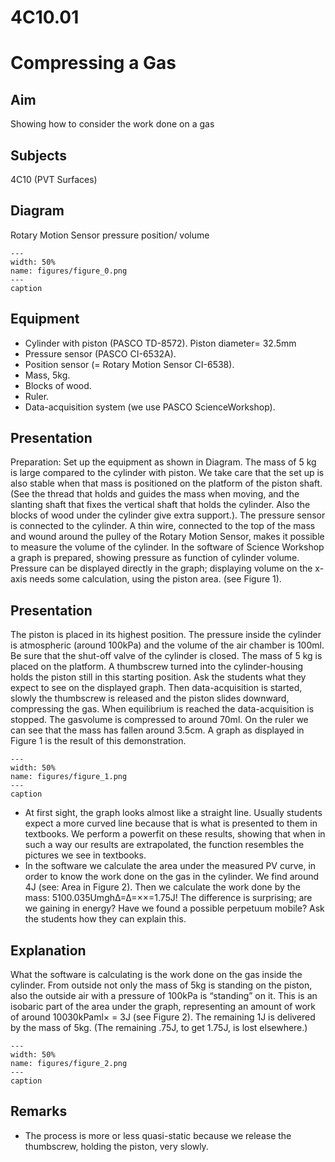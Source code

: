 # 4C10.01 
  # Compressing a Gas 
     
  
## Aim   
 Showing how to consider the work done on a gas    
  
## Subjects   
 4C10 (PVT Surfaces)   
  
## Diagram   
 Rotary Motion Sensor pressure position/ volume   
```{figure} figures/figure_0.png  
---  
width: 50%  
name: figures/figure_0.png  
---  
caption  
``` 
     
  
## Equipment   
 
 *  Cylinder with piston (PASCO TD-8572). Piston diameter= 32.5mm 
 *  Pressure sensor (PASCO CI-6532A). 
 *  Position sensor (= Rotary Motion Sensor CI-6538). 
 *  Mass, 5kg. 
 *  Blocks of wood. 
 *  Ruler. 
 *  Data-acquisition system (we use PASCO ScienceWorkshop).
     
  
## Presentation   
 Preparation: Set up the equipment as shown in Diagram. The mass of 5 kg is large compared to the cylinder with piston. We take care that the set up is also stable when that mass is positioned on the platform of the piston shaft. (See the thread that holds and guides the mass when moving, and the slanting shaft that fixes the vertical shaft that holds the cylinder. Also the blocks of wood under the cylinder give extra support.). The pressure sensor is connected to the cylinder. A thin wire, connected to the top of the mass and wound around the pulley of the Rotary Motion Sensor, makes it possible to measure the volume of the cylinder. In the software of Science Workshop a graph is prepared, showing pressure as function of cylinder volume. Pressure can be displayed directly in the graph; displaying volume on the x-axis needs some calculation, using the piston area. (see Figure 1).   
  
## Presentation   
 The piston is placed in its highest position. The pressure inside the cylinder is atmospheric (around 100kPa) and the volume of the air chamber is 100ml. Be sure that the shut-off valve of the cylinder is closed. The mass of 5 kg is placed on the platform. A thumbscrew turned into the cylinder-housing holds the piston still in this starting position.  Ask the students what they expect to see on the displayed graph. Then data-acquisition is started, slowly the thumbscrew is released and the piston slides downward, compressing the gas. When equilibrium is reached the data-acquisition is stopped. The gasvolume is compressed to around 70ml. On the ruler we can see that the mass has fallen around 3.5cm. A graph as displayed in Figure 1 is the result of this demonstration.     
```{figure} figures/figure_1.png  
---  
width: 50%  
name: figures/figure_1.png  
---  
caption  
``` 
 
 *  At first sight, the graph looks almost like a straight line. Usually students expect a more curved line because that is what is presented to them in textbooks. We perform a powerfit on these results, showing that when in such a way our results are extrapolated, the function resembles the pictures we see in textbooks.  
 *  In the software we calculate the area under the measured PV curve, in order to know the work done on the gas in the cylinder. We find around 4J (see: Area in Figure 2). Then we calculate the work done by the mass: 5100.035UmghΔ=Δ=××=1.75J! The difference is surprising; are we gaining in energy? Have we found a possible perpetuum mobile? Ask the students how they can explain this.
   
  
## Explanation   
 What the software is calculating is the work done on the gas inside the cylinder. From outside not only the mass of 5kg is standing on the piston, also the outside air with a pressure of 100kPa is “standing” on it. This is an isobaric part of the area under the graph, representing an amount of work of around 10030kPaml× = 3J (see Figure 2). The remaining 1J is delivered by the mass of 5kg. (The remaining .75J, to get 1.75J, is lost elsewhere.)    
```{figure} figures/figure_2.png  
---  
width: 50%  
name: figures/figure_2.png  
---  
caption  
``` 
   
  
## Remarks   
 
 *  The process is more or less quasi-static because we release the thumbscrew, holding the piston, very slowly.
  